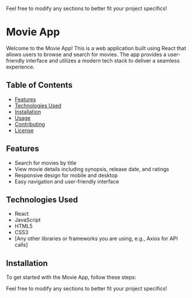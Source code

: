 
Feel free to modify any sections to better fit your project specifics!



# Movie App

Welcome to the Movie App! This is a web application built using React that allows users to browse and search for movies. The app provides a user-friendly interface and utilizes a modern tech stack to deliver a seamless experience.

## Table of Contents

- [Features](#features)
- [Technologies Used](#technologies-used)
- [Installation](#installation)
- [Usage](#usage)
- [Contributing](#contributing)
- [License](#license)

## Features

- Search for movies by title
- View movie details including synopsis, release date, and ratings
- Responsive design for mobile and desktop
- Easy navigation and user-friendly interface

## Technologies Used

- React
- JavaScript
- HTML5
- CSS3
- [Any other libraries or frameworks you are using, e.g., Axios for API calls]

## Installation

To get started with the Movie App, follow these steps:

Feel free to modify any sections to better fit your project specifics!